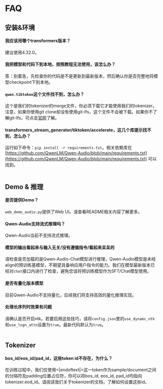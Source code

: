 # FAQ

## 安装&环境

#### 我应该用哪个transformers版本？

建议使用4.32.0。

#### 我把模型和代码下到本地，按照教程无法使用，该怎么办？

答：别着急，先检查你的代码是不是更新到最新版本，然后确认你是否完整地将模型checkpoint下到本地。

#### `qwen.tiktoken`这个文件找不到，怎么办？

这个是我们的tokenizer的merge文件，你必须下载它才能使用我们的tokenizer。注意，如果你使用git clone却没有使用git-lfs，这个文件不会被下载。如果你不了解git-lfs，可点击[官网](https://git-lfs.com/)了解。

#### transformers_stream_generator/tiktoken/accelerate，这几个库提示找不到，怎么办？

运行如下命令：`pip install -r requirements.txt`。相关依赖库在[https://github.com/QwenLM/Qwen-Audio/blob/main/requirements.txt](https://github.com/QwenLM/Qwen-Audio/blob/main/requirements.txt) 可以找到。
<br><br>


## Demo & 推理

#### 是否提供Demo？

`web_demo_audio.py`提供了Web UI。请查看README相关内容了解更多。

#### Qwen-Audio支持流式推理吗？

Qwen-Audio当前不支持流式推理。

#### 模型的输出看起来与输入无关/没有遵循指令/看起来呆呆的

请检查是否加载的是Qwen-Audio-Chat模型进行推理，Qwen-Audio模型是未经align的预训练基模型，不期望具备响应用户指令的能力。我们在模型最新版本已经对`chat`接口内进行了检查，避免您误将预训练模型作为SFT/Chat模型使用。

#### 是否有量化版本模型

目前Qwen-Audio不支持量化，后续我们将支持高效的量化推理实现。

#### 处理长序列时效果有问题

请确认是否开启ntk。若要启用这些技巧，请将`config.json`里的`use_dynamc_ntk`和`use_logn_attn`设置为`true`。最新代码默认为`true`。
<br><br>


## Tokenizer

#### bos_id/eos_id/pad_id，这些token id不存在，为什么？

在训练过程中，我们仅使用<|endoftext|>这一token作为sample/document之间的分隔符及padding位置占位符，你可以将bos_id, eos_id, pad_id均指向tokenizer.eod_id。请阅读我们关于tokenizer的文档，了解如何设置这些id。

